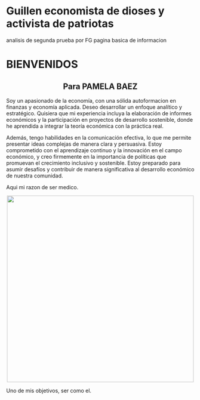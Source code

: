 # Guillen economista de dioses y activista de patriotas
analisis de segunda prueba por FG pagina basica de informacion

<html>
<body>
<h1>BIENVENIDOS</h1>
<h2><center>Para PAMELA BAEZ</center></h2>
<p>Soy un apasionado de la economía, con una sólida autoformacion en finanzas y economía aplicada. Deseo desarrollar un enfoque analítico y estratégico. Quisiera que mi experiencia incluya la elaboración de informes económicos y la participación en proyectos de desarrollo sostenible, donde he aprendida a integrar la teoría económica con la práctica real.

Además, tengo habilidades en la comunicación efectiva, lo que me permite presentar ideas complejas de manera clara y persuasiva. Estoy comprometido con el aprendizaje continuo y la innovación en el campo económico, y creo firmemente en la importancia de políticas que promuevan el crecimiento inclusivo y sostenible. Estoy preparado para asumir desafíos y contribuir de manera significativa al desarrollo económico de nuestra comunidad.

<p>Aqui mi razon de ser medico.
<center><img src="https://encrypted-tbn1.gstatic.com/images?q=tbn:ANd9GcSb2hSEZJ4tljXeyBKdhrYSbEe8nYVCfNf8k9n2hit2Z9Cx5RMT" width="500"></center>
<p> Uno de mis objetivos, ser como el.
</body>
</html>

